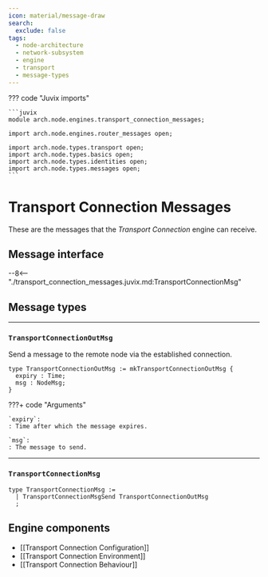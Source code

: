 ```yaml
---
icon: material/message-draw
search:
  exclude: false
tags:
  - node-architecture
  - network-subsystem
  - engine
  - transport
  - message-types
---
```


??? code "Juvix imports"

    ```juvix
    module arch.node.engines.transport_connection_messages;

    import arch.node.engines.router_messages open;

    import arch.node.types.transport open;
    import arch.node.types.basics open;
    import arch.node.types.identities open;
    import arch.node.types.messages open;
    ```

# Transport Connection Messages

These are the messages that the *Transport Connection* engine can receive.

## Message interface

--8<-- "./transport_connection_messages.juvix.md:TransportConnectionMsg"

<!-- TODO: add sequence diagram -->

## Message types

---
### `TransportConnectionOutMsg`

Send a message to the remote node via the established connection.

<!-- --8<-- [start:TransportConnectionOutMsg] -->
```juvix
type TransportConnectionOutMsg := mkTransportConnectionOutMsg {
  expiry : Time;
  msg : NodeMsg;
}
```
<!-- --8<-- [end:TransportConnectionOutMsg] -->

???+ code "Arguments"

    `expiry`:
    : Time after which the message expires.

    `msg`:
    : The message to send.

---

### `TransportConnectionMsg`

<!-- --8<-- [start:TransportConnectionMsg] -->
```juvix
type TransportConnectionMsg :=
  | TransportConnectionMsgSend TransportConnectionOutMsg
  ;
```
<!-- --8<-- [end:TransportConnectionMsg] -->

## Engine components

- [[Transport Connection Configuration]]
- [[Transport Connection Environment]]
- [[Transport Connection Behaviour]]
